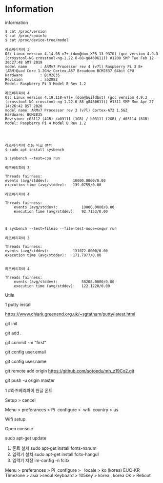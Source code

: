 # Information
information

    $ cat /proc/version
    $ cat /proc/cpuinfo
    $ cat /proc/device-tree/model

    라즈베리파이 3
    OS: Linux version 4.14.98-v7+ (dom@dom-XPS-13-9370) (gcc version 4.9.3 (crosstool-NG crosstool-ng-1.22.0-88-g8460611)) #1200 SMP Tue Feb 12 20:27:48 GMT 2019
    model name      : ARMv7 Processor rev 4 (v7l) Raspberry Pi 3 B+	(ARM)Quad Core 1.2GHz Cortex-A57 Broadcom BCM2837 64bit CPU
    Hardware        : BCM2835
    Revision        : a52082
    Model: Raspberry Pi 3 Model B Rev 1.2

    라즈베리파이 4
    Os: Linux version 4.19.118-v7l+ (dom@buildbot) (gcc version 4.9.3 (crosstool-NG crosstool-ng-1.22.0-88-g8460611)) #1311 SMP Mon Apr 27 14:26:42 BST 2020
    model name: ARMv7 Processor rev 3 (v7l) Cortex-A72 1.5GZ
    Hardware: BCM2835
    Revision: c03112 (4GB) /a03111 (1GB) / b03111 (2GB) / d03114 (8GB)
    Model: Raspberry Pi 4 Model B Rev 1.2
    



    라즈베리파이 성능 비교 분석
    $ sudo apt install sysbench

    $ sysbench --test=cpu run
    
    라즈베리파이 3
    
    Threads fairness:
    events (avg/stddev):           10000.0000/0.00
    execution time (avg/stddev):   139.0755/0.00

    라즈베리파이 4

    Threads fairness:
        events (avg/stddev):           10000.0000/0.00
        execution time (avg/stddev):   92.7153/0.00



    $ sysbench --test=fileio --file-test-mode=seqwr run
    
    라즈베리파이 3
    
    Threads fairness:
    events (avg/stddev):           131072.0000/0.00
    execution time (avg/stddev):   171.7977/0.00


    라즈베리파이 4
    
    Threads fairness:
        events (avg/stddev):           58208.0000/0.00
        execution time (avg/stddev):   122.1220/0.00





Utils

1 putty install

https://www.chiark.greenend.org.uk/~sgtatham/putty/latest.html




 git init

 git add .
 
 git commit -m "first"
 
 git config user.email 

 git config user.name
 
 git remote add origin https://github.com/sotoedu/mh_z19Co2.git
 
 git push -u origin master

1  #라즈베리파이 한글 폰트

Setup > cancel

Menu > preferances > Pi  configure >  wifi  country > us

Wifi setup

Open console

sudo apt-get update


1. 폰트 설치 sudo apt-get install fonts-nanum
2. 입력기 설치 sudo apt-get install fcitx-hangul
3. 입력기 지정 im-config -n fcitx

Menu > preferances > Pi  configure >  
locale > ko (korea) EUC-KR
Timezone > asia >seoul
Keyboard > 105key > korea , korea
Ok > Reboot
